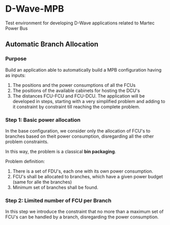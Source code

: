 # D-Wave-MPB
Test environment for developing D-Wave applications related to Martec Power Bus
## Automatic Branch Allocation
### Purpose
Build an application able to automatically build a MPB configuration having as inputs:
1. The positions and the power consumptions of all the FCUs
1. The positions of the available cabinets for hosting the DCU's
1. The distances  FCU-FCU and FCU-DCU.
The application will be developed in steps, starting with a very simplified problem and adding to it constraint by constraint till reaching the complete problem.
### Step 1: Basic power allocation
In the base configuration, we consider only the allocation of FCU's to branches based on theit power consumption, disregarding all the other problem constraints.

In this way, the problem is a classical **bin packaging**.

Problem definition:
1. There is a set of FDU's, each one with its own power consumption.
1. FCU's shall be allocated to branches, which have a given power budget (same for alle the branches)
1. Minimum set of branches shall be found.

### Step 2: Limited number of FCU per Branch
In this step we introduce the constraint that no more than a maximum set of FCU's can be handled by a branch, disregarding the power consumption.